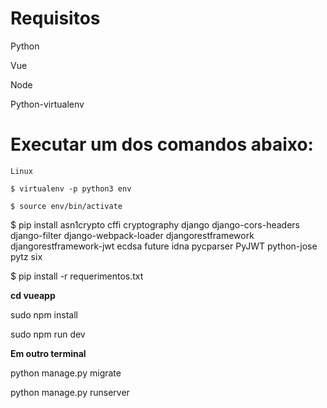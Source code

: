 # Requisitos
Python

Vue

Node

Python-virtualenv



# Executar um dos comandos abaixo: 

```
Linux

$ virtualenv -p python3 env

$ source env/bin/activate

```
$ pip install asn1crypto cffi cryptography django django-cors-headers django-filter django-webpack-loader djangorestframework djangorestframework-jwt ecdsa future idna pycparser PyJWT python-jose pytz six

$ pip install -r requerimentos.txt
 
**cd vueapp**

sudo npm install

sudo npm run dev

**Em outro terminal**

python manage.py migrate

python manage.py runserver
